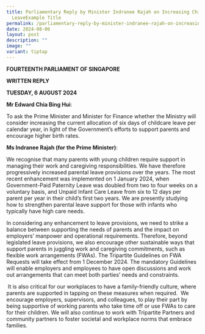 ```yaml
---
title: Parliamentary Reply by Minister Indranee Rajah on Increasing Childcare
  LeaveExample Title
permalink: /parliamentary-reply-by-minister-indranee-rajah-on-increasing-childcare-leaveexample-title/
date: 2024-08-06
layout: post
description: ""
image: ""
variant: tiptap
---
```

<p><strong>FOURTEENTH PARLIAMENT OF SINGAPORE</strong>
</p>
<p><strong>WRITTEN REPLY</strong>&nbsp;</p>
<p><strong>TUESDAY, 6 AUGUST 2024</strong>
</p>
<p></p>
<p><strong>Mr Edward Chia Bing Hui</strong>:</p>
<p>To ask the Prime Minister and Minister for Finance whether the Ministry
will consider increasing the current allocation of six days of childcare
leave per calendar year, in light of the Government’s efforts to support
parents and encourage higher birth rates.</p>
<p></p>
<p><strong>Ms Indranee Rajah (for the Prime Minister)</strong>:</p>
<p>We recognise that many parents with young children require support in
managing their work and caregiving responsibilities. We have therefore
progressively increased parental leave provisions over the years. The most
recent enhancement was implemented on 1 January 2024, when Government-Paid
Paternity Leave was doubled from two to four weeks on a voluntary basis,
and Unpaid Infant Care Leave from six to 12 days per parent per year in
their child’s first two years. We are presently studying how to strengthen
parental leave support for those with infants who typically have high care
needs.&nbsp;</p>
<p>In considering any enhancement to leave provisions, we need to strike
a balance between supporting the needs of parents and the impact on employers’
manpower and operational requirements. Therefore, beyond legislated leave
provisions, we also encourage other sustainable ways that support parents
in juggling work and caregiving commitments, such as flexible work arrangements
(FWAs). The Tripartite Guidelines on FWA Requests will take effect from
1 December 2024. The mandatory Guidelines will enable employers and employees
to have open discussions and work out arrangements that can meet both parties’
needs and constraints.</p>
<p>&nbsp;It is also critical for our workplaces to have a family-friendly
culture, where parents are supported in tapping on these measures when
required.&nbsp; We encourage employers, supervisors, and colleagues, to
play their part by being supportive of working parents who take time off
or use FWAs to care for their children. We will also continue to work with
Tripartite Partners and community partners to foster societal and workplace
norms that embrace families.</p>